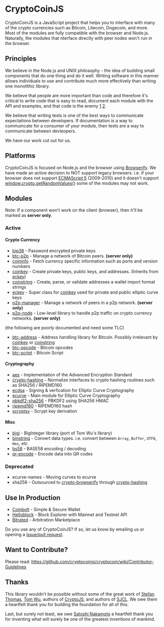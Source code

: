 CryptoCoinJS
============

CryptoCoinJS is a JavaScript project that helps you to interface with many of the crypto currencies such as Bitcoin, Litecoin, Dogecoin, and more. Most of the modules are fully compatible with the browser and Node.js. Naturally, the modules that nterface directly with peer nodes won't run in the browser.


Principles
----------

We believe in the Node.js and UNIX philosophy - the idea of building small components that do one thing and do it well. Writing software in this manner allows individuals to use and contribute much more effectively than writing one monolithic library.

We believe that people are more important than code and therefore it's critical to write code that is easy to read, document each module with the API and examples, and that code is the enemy [1](http://blog.codinghorror.com/the-best-code-is-no-code-at-all/) [2](http://blog.codinghorror.com/size-is-the-enemy/).

We believe that writing tests is one of the best ways to communicate expectations between developers. If documentation is a way to commuincate for a consumer of your module, then tests are a way to communicate between devleopers.

We have our work cut out for us.



Platforms
---------

CryptoCoinJS is focused on Node.js and the browser using [Browserify](https://github.com/substack/node-browserify). We have made an active decision to NOT support legacy browsers. i.e. if your browser does not support [ECMAScript 5](http://en.wikipedia.org/wiki/ECMAScript) (2009-2010) and it doesn't support [window.crypto.getRandomValues()](https://developer.mozilla.org/en-US/docs/Web/API/window.crypto.getRandomValues) some of the modules may not work.



Modules
-------

Note: If a component won't work on the client (browser), then it'll be marked as **server only**.

### Active

#### Crypto Currency

* [bip38](modules/currency/bip38) - Password encrypted private keys
* [btc-p2p](modules/currency/btc-p2p) - Manage a network of Bitcoin peers. **(server only)**
* [coininfo](modules/currency/coininfo) - Fetch currency specific information such as ports and version numbers
* [coinkey](modules/currency/coinkey) - Create private keys, public keys, and addresses. (Inherits from [eckey](modules/currency/eckey.md))
* [coinstring](modules/currency/coinstring) - Create, parse, or validate addresses a wallet import format strings
* [eckey](modules/currency/eckey) - Super class for [coinkey](modules/currency/coinkey) used for private and public elliptic curve keys
* [p2p-manager](modules/currency/p2p-node) - Manage a network of peers in a p2p network. **(server only)**
* [p2p-node](modules/currency/p2p-node) - Low-level library to handle p2p traffic on crypto currency networks. **(server only)**

(the following are poorly documented and need some TLC)

* [btc-address](modules/currency/btc-address) - Address handling library for Bitcoin. Possibly irrelevant by [coinkey](modules/currency/coinkey) or [coinstring](modules/currency/coinstring)
* [btc-opcode](modules/currency/btc-opcode) - Bitcoin opcodes
* [btc-script](modules/currency/btc-script) - Bitcoin Script


#### Cryptography

* [aes](modules/crypto/aes.md) - Implementation of the Advanced Encryption Standard
* [crypto-hashing](modules/crypto/crypto-hashing) - Normalize interfaces to crypto hashing routines such as SHA256 / RIPEMD160
* [ecdsa](modules/crypto/ecdsa.md) - Signing & verfication for Elliptic Curve Cryptography
* [ecurve](modules/crypto/ecurve) - Main module for Elliptic Curve Cryptography
* [pbkdf2-sha256](modules/crypto/pbkdf2-sha256) - PBKDF2 using SHA256 HMAC
* [ripemd160](modules/crypto/ripemd160) - RIPEMD160 hash
* [scryptsy](modules/crypto/scrypt) - Scrypt key derivation



#### Misc

* [bigi](modjules/misc/bigi) - BigInteger library (port of Tom Wu's library)
* [binstring](modules/misc/binstring) - Convert data types. i.e. convert between `Array`, `Buffer`, `UTF8`, `Hex`, etc
* [bs58](modules/misc/bs58) - BASE58 encoding / decoding
* [qr-encode](modules/misc/qr-encode) - Encode data into QR codes 



### Deprecated

* ecurve-names - Moving curves to ecurve
* sha256 - Outsourced to [crypto-browserify][crypto-browserify] through [crypto-hashing](modules/crypto/crypto-hashing)



Use In Production
-----------------

* [Coinbolt](https://www.coinbolt.com) - Simple & Secure Wallet
* [Helloblock](https://helloblock.io) - Block Explorer with Mainnet and Testnet API
* [Bitrated](https://www.bitrated.com) - Arbitration Marketplace

Do you use any of CryptoCoinJS? If so, let us know by emailing us or opening a [issue/pull request](https://github.com/cryptocoinjs/cryptocoinjs.com/issues).



Want to Contribute?
-------------------

Please read: https://github.com/cryptocoinjs/cryptocoin/wiki/Contributor-Guidelines


Thanks
------

This library wouldn't be possible without some of the great work of [Stefan Thomas](https://github.com/justmoon), [Tom Wu](http://www-cs-students.stanford.edu/~tjw/), authors of [CryptoJS](https://code.google.com/p/crypto-js/), and authors of [SJCL](https://github.com/bitwiseshiftleft/sjcl/graphs/contributors). We owe them a heartfelt thank you for building the foundation for all of this.

Last, but surely not least, we owe [Satoshi Nakamoto](http://en.wikipedia.org/wiki/Satoshi_Nakamoto) a heartfelt thank you for inventing what will surely be one of the greatest inventions of mankind.


[crypto-browserify]: https://github.com/dominictarr/crypto-browserify


